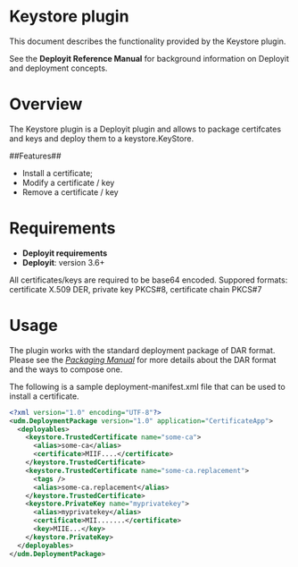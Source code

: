 # Keystore plugin #

This document describes the functionality provided by the Keystore plugin.

See the **Deployit Reference Manual** for background information on Deployit and deployment concepts.

# Overview #

The Keystore plugin is a Deployit plugin and allows to package certifcates and keys and deploy them to a keystore.KeyStore.

##Features##
* Install a certificate;
* Modify a certificate / key
* Remove a certificate / key

# Requirements #
* **Deployit requirements**
* **Deployit**: version 3.6+

All certificates/keys are required to be base64 encoded. Suppored formats: certificate X.509 DER, private key PKCS#8, certificate chain PKCS#7

# Usage #

The plugin works with the standard deployment package of DAR format. Please see the [_Packaging Manual_](http://docs.xebialabs.com/releases/4.0/deployit/packagingmanual.html) for more details about the DAR format and the ways to
compose one. 

The following is a sample deployment-manifest.xml file that can be used to install a certificate.
```xml
<?xml version="1.0" encoding="UTF-8"?>
<udm.DeploymentPackage version="1.0" application="CertificateApp">
  <deployables>
    <keystore.TrustedCertificate name="some-ca">
      <alias>some-ca</alias>
      <certificate>MIIF....</certificate>
    </keystore.TrustedCertificate>
    <keystore.TrustedCertificate name="some-ca.replacement">
      <tags />
      <alias>some-ca.replacement</alias>
    </keystore.TrustedCertificate>
    <keystore.PrivateKey name="myprivatekey">
      <alias>myprivatekey</alias>
      <certificate>MII.......</certificate>
      <key>MIIE...</key>
    </keystore.PrivateKey>
  </deployables>
</udm.DeploymentPackage>
```
